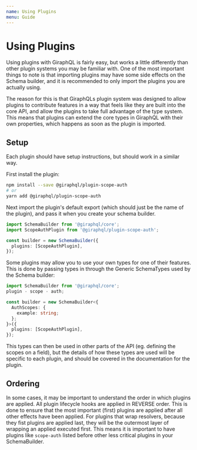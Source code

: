 ```yaml
---
name: Using Plugins
menu: Guide
---
```


# Using Plugins

Using plugins with GiraphQL is fairly easy, but works a little differently than other plugin systems
you may be familiar with. One of the most important things to note is that importing plugins may
have some side effects on the Schema builder, and it is recommended to only import the plugins you
are actually using.

The reason for this is that GiraphQLs plugin system was designed to allow plugins to contribute
features in a way that feels like they are built into the core API, and allow the plugins to take
full advantage of the type system. This means that plugins can extend the core types in GiraphQL
with their own properties, which happens as soon as the plugin is imported.

## Setup

Each plugin should have setup instructions, but should work in a similar way.

First install the plugin:

```bash
npm install --save @giraphql/plugin-scope-auth
# or
yarn add @giraphql/plugin-scope-auth
```

Next import the plugin's default export (which should just be the name of the plugin), and pass it
when you create your schema builder.

```ts
import SchemaBuilder from '@giraphql/core';
import ScopeAuthPlugin from '@giraphql/plugin-scope-auth';

const builder = new SchemaBuilder({
  plugins: [ScopeAuthPlugin],
});
```

Some plugins may allow you to use your own types for one of their features. This is done by passing
types in through the Generic SchemaTypes used by the Schema builder:

```ts
import SchemaBuilder from '@giraphql/core';
plugin - scope - auth;

const builder = new SchemaBuilder<{
  AuthScopes: {
    example: string;
  };
}>({
  plugins: [ScopeAuthPlugin],
});
```

This types can then be used in other parts of the API (eg. defining the scopes on a field), but the
details of how these types are used will be specific to each plugin, and should be covered in the
documentation for the plugin.

## Ordering

In some cases, it may be important to understand the order in which plugins are applied. All plugin
lifecycle hooks are applied in REVERSE order. This is done to ensure that the most important (first)
plugins are applied after all other effects have been applied. For plugins that wrap resolvers,
because they fist plugins are applied last, they will be the outermost layer of wrapping an applied
executed first. This means it is important to have plugins like `scope-auth` listed before other
less critical plugins in your SchemaBuilder.

